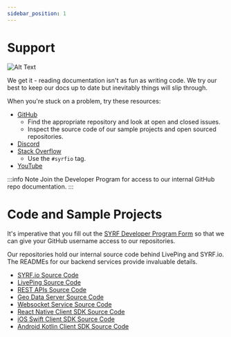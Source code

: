 ```yaml
---
sidebar_position: 1
---
```


# Support


![Alt Text](https://media.giphy.com/media/3oKIPsU8OC7JhkvY8U/giphy.gif)

We get it - reading documentation isn't as fun as writing code.
We try our best to keep our docs up to date but inevitably things will slip through.

When you're stuck on a problem, try these resources:

* [GitHub](https://github.com/sailing-yacht-research-foundation)
    * Find the appropriate repository and look at open and closed issues.
    * Inspect the source code of our sample projects and open sourced repositories.
* [Discord](https://discord.gg/EfvufEsDua)
* [Stack Overflow](https://stackoverflow.com/questions/tagged/syrfio)
    * Use the `#syrfio` tag.
* [YouTube](https://www.youtube.com/channel/UC6Mskz_SpAi18XKleqhoxSg)

:::info Note
Join the Developer Program for access to our internal GitHub repo documentation.
:::

# Code and Sample Projects

It's imperative that you fill out the [SYRF Developer Program Form](https://docs.google.com/forms/d/e/1FAIpQLSfXTgxpeqaJ3sCNY4RV_iF7Ex9wbcv3rVjfV4xhCqypvm95Pw/viewform?usp=sf_link) so that we can give your GitHub username access to our repositories. 

Our repositories hold our internal source code behind LivePing and SYRF.io.
The READMEs for our backend services provide invaluable details.

* [SYRF.io Source Code](https://github.com/sailing-yacht-research-foundation/authentication-front-end)
* [LivePing Source Code](https://github.com/sailing-yacht-research-foundation/mobile-tracking-app)
* [REST APIs Source Code](https://github.com/sailing-yacht-research-foundation/live-data-server)
* [Geo Data Server Source Code](https://github.com/sailing-yacht-research-foundation/geo-data-slicer)
* [Websocket Service Source Code](https://github.com/sailing-yacht-research-foundation/streaming-server)
* [React Native Client SDK Source Code](https://github.com/sailing-yacht-research-foundation/client-sdk-react-native/tree/develop)
* [iOS Swift Client SDK Source Code](https://github.com/sailing-yacht-research-foundation/client-sdk-ios-swift)
* [Android Kotlin Client SDK Source Code](https://github.com/sailing-yacht-research-foundation/client-sdk-android-kotlin)